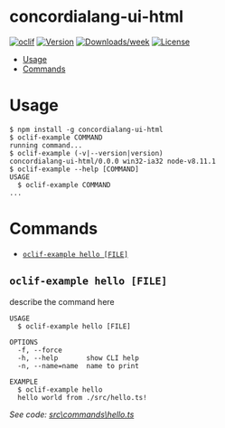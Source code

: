 concordialang-ui-html
=====================

[![oclif](https://img.shields.io/badge/cli-oclif-brightgreen.svg)](https://oclif.io)
[![Version](https://img.shields.io/npm/v/concordialang-ui-html.svg)](https://npmjs.org/package/concordialang-ui-html)
[![Downloads/week](https://img.shields.io/npm/dw/concordialang-ui-html.svg)](https://npmjs.org/package/concordialang-ui-html)
[![License](https://img.shields.io/npm/l/concordialang-ui-html.svg)](https://github.com/concordialang/concordialang-ui-html/blob/master/package.json)

<!-- toc -->
* [Usage](#usage)
* [Commands](#commands)
<!-- tocstop -->
# Usage
<!-- usage -->
```sh-session
$ npm install -g concordialang-ui-html
$ oclif-example COMMAND
running command...
$ oclif-example (-v|--version|version)
concordialang-ui-html/0.0.0 win32-ia32 node-v8.11.1
$ oclif-example --help [COMMAND]
USAGE
  $ oclif-example COMMAND
...
```
<!-- usagestop -->
# Commands
<!-- commands -->
* [`oclif-example hello [FILE]`](#oclif-example-hello-file)

## `oclif-example hello [FILE]`

describe the command here

```
USAGE
  $ oclif-example hello [FILE]

OPTIONS
  -f, --force
  -h, --help       show CLI help
  -n, --name=name  name to print

EXAMPLE
  $ oclif-example hello
  hello world from ./src/hello.ts!
```

_See code: [src\commands\hello.ts](https://github.com/concordialang/concordialang-ui-html/blob/v0.0.0/src\commands\hello.ts)_
<!-- commandsstop -->
